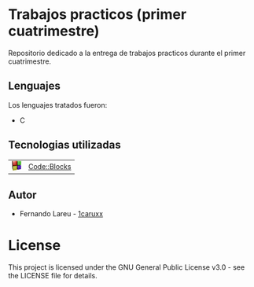 # Trabajos practicos (primer cuatrimestre)

Repositorio dedicado a la entrega de trabajos practicos durante el primer cuatrimestre.

## Lenguajes

Los lenguajes tratados fueron:

* C

## Tecnologias utilizadas

<table>
    <tbody>
        <tr>
            <td><img src="./Z. img/codeblocks.jpg" width="20px" height="20px"/></td>
            <td><a href="http://www.codeblocks.org/">Code::Blocks</a></td>
        <tr>
    </tbody>
</table>

## Autor

* Fernando Lareu - [1caruxx](https://github.com/1caruxx)

# License

This project is licensed under the GNU General Public License v3.0 - see the LICENSE file for details.